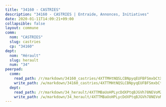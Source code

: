```yaml
---
title: "34160 - CASTRIES"
description: "34160 - CASTRIES | Entraide, Annonces, Initiatives"
date: 2020-01-11T14:09:21+09:00
collapsible: false
layout: commune
comm:
  nom: "CASTRIES"
  slug: castries
  cp: "34160"
dept:
  nom: "Hérault"
  slug: herault
  num: "34"
peerpad:
  comm:
    read_path: /r/markdown/34160_castries/4XTTMHtNQSLCBNpyqEUFBFSmxbCtX4DUA9VKBvQMiHp3JBv8t
    write_path: /w/markdown/34160_castries/4XTTMHtNQSLCBNpyqEUFBFSmxbCtX4DUA9VKBvQMiHp3JBv8t-K3TgToY36CqWgoc8WEGmiSJkTe8rUMgBucs4Q76MHYdkdWFfZSTvX61sErUFX77XUN8G7cLKFTbamhJAwQV3Zp2qNmCBgcBBCZsecMC9VtEEJhNsaGeRLMFg2TW36mAXg1Wh8LJY
  dept:
    read_path: /r/markdown/34_herault/4XTTMBaUoHPLycDdXPtqBJGVh78NEVoMZNyf8Wnh1X5DK6Ew8
    write_path: /w/markdown/34_herault/4XTTMBaUoHPLycDdXPtqBJGVh78NEVoMZNyf8Wnh1X5DK6Ew8-K3TgTd4rzWVX1F82NgGyNepGUxhqCmodCALjxNZeEdBQWQhd1NJYx1gHMW9QBLL6sN41ALXRejLsG2VetgVferfVncrvVCz47dChJvN8ouQLRMdWs4KpxKPeRYR1nspmhzdBqF8J
---
```


